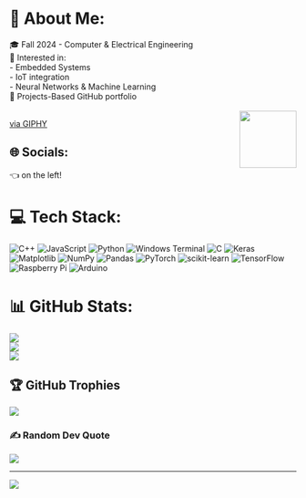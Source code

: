 # 💫 About Me:
🎓 Fall 2024 - Computer & Electrical Engineering <br>🌟 Interested in: <br>      - Embedded Systems<br>      - IoT integration<br>      - Neural Networks & Machine Learning<br>🌱 Projects-Based GitHub portfolio<br><br>
<img align="right" width="100" height="100" iframe src="https://giphy.com/embed/xUA7aOIFDR4ZgqLy8w" width="480" height="480" frameBorder="0" class="giphy-embed" allowFullScreen></iframe><p><a href="https://giphy.com/gifs/cute-pink-sweet-xUA7aOIFDR4ZgqLy8w">via GIPHY</a></p>

## 🌐 Socials:
👈 on the left!

# 💻 Tech Stack:
![C++](https://img.shields.io/badge/c++-%2300599C.svg?style=for-the-badge&logo=c%2B%2B&logoColor=white) ![JavaScript](https://img.shields.io/badge/javascript-%23323330.svg?style=for-the-badge&logo=javascript&logoColor=%23F7DF1E) ![Python](https://img.shields.io/badge/python-3670A0?style=for-the-badge&logo=python&logoColor=ffdd54) ![Windows Terminal](https://img.shields.io/badge/Windows%20Terminal-%234D4D4D.svg?style=for-the-badge&logo=windows-terminal&logoColor=white) ![C](https://img.shields.io/badge/c-%2300599C.svg?style=for-the-badge&logo=c&logoColor=white) ![Keras](https://img.shields.io/badge/Keras-%23D00000.svg?style=for-the-badge&logo=Keras&logoColor=white) ![Matplotlib](https://img.shields.io/badge/Matplotlib-%23ffffff.svg?style=for-the-badge&logo=Matplotlib&logoColor=black) ![NumPy](https://img.shields.io/badge/numpy-%23013243.svg?style=for-the-badge&logo=numpy&logoColor=white) ![Pandas](https://img.shields.io/badge/pandas-%23150458.svg?style=for-the-badge&logo=pandas&logoColor=white) ![PyTorch](https://img.shields.io/badge/PyTorch-%23EE4C2C.svg?style=for-the-badge&logo=PyTorch&logoColor=white) ![scikit-learn](https://img.shields.io/badge/scikit--learn-%23F7931E.svg?style=for-the-badge&logo=scikit-learn&logoColor=white) ![TensorFlow](https://img.shields.io/badge/TensorFlow-%23FF6F00.svg?style=for-the-badge&logo=TensorFlow&logoColor=white) ![Raspberry Pi](https://img.shields.io/badge/-RaspberryPi-C51A4A?style=for-the-badge&logo=Raspberry-Pi) ![Arduino](https://img.shields.io/badge/-Arduino-00979D?style=for-the-badge&logo=Arduino&logoColor=white)
# 📊 GitHub Stats:
![](https://github-readme-stats.vercel.app/api?username=dita-deb&theme=tokyonight&hide_border=true&include_all_commits=false&count_private=false)<br/>
![](https://github-readme-streak-stats.herokuapp.com/?user=dita-deb&theme=tokyonight&hide_border=true)<br/>
![](https://github-readme-stats.vercel.app/api/top-langs/?username=dita-deb&theme=tokyonight&hide_border=true&include_all_commits=false&count_private=false&layout=compact)

## 🏆 GitHub Trophies
![](https://github-profile-trophy.vercel.app/?username=dita-deb&theme=tokyonight&no-frame=true&no-bg=false&margin-w=4)

### ✍️ Random Dev Quote
![](https://quotes-github-readme.vercel.app/api?type=horizontal&theme=radical)

---
[![](https://visitcount.itsvg.in/api?id=dita-deb&icon=0&color=1)](https://visitcount.itsvg.in)

<!-- Proudly created with GPRM ( https://gprm.itsvg.in ) --> 
